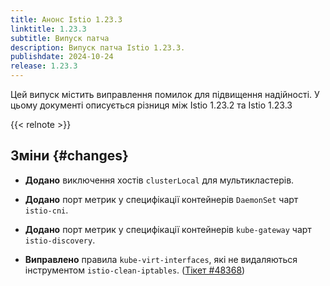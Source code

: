 ```yaml
---
title: Анонс Istio 1.23.3
linktitle: 1.23.3
subtitle: Випуск патча
description: Випуск патча Istio 1.23.3.
publishdate: 2024-10-24
release: 1.23.3
---
```


Цей випуск містить виправлення помилок для підвищення надійності. У цьому документі описується різниця між Istio 1.23.2 та Istio 1.23.3

{{< relnote >}}

## Зміни {#changes}

- **Додано** виключення хостів `clusterLocal` для мультикластерів.

- **Додано** порт метрик у специфікації контейнерів `DaemonSet` чарт `istio-cni`.

- **Додано** порт метрик у специфікації контейнерів `kube-gateway` чарт `istio-discovery`.

- **Виправлено** правила `kube-virt-interfaces`, які не видаляються інструментом `istio-clean-iptables`.
  ([Тікет #48368](https://github.com/istio/istio/issues/48368))
